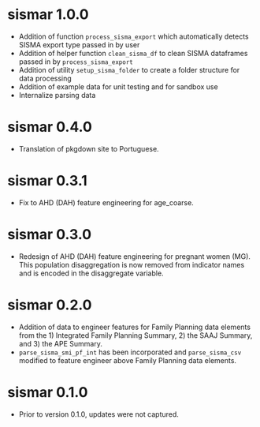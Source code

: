 # sismar 1.0.0
* Addition of function `process_sisma_export` which automatically detects SISMA export type passed in by user
* Addition of helper function `clean_sisma_df` to clean SISMA dataframes passed in by `process_sisma_export`
* Addition of utility `setup_sisma_folder` to create a folder structure for data processing
* Addition of example data for unit testing and for sandbox use
* Internalize parsing data

# sismar 0.4.0
* Translation of pkgdown site to Portuguese.

# sismar 0.3.1
* Fix to AHD (DAH) feature engineering for age_coarse.

# sismar 0.3.0
* Redesign of AHD (DAH) feature engineering for pregnant women (MG).  This population disaggregation is now removed from indicator names and is encoded in the disaggregate variable.

# sismar 0.2.0

* Addition of data to engineer features for Family Planning data elements from the 1) Integrated Family Planning Summary, 2) the SAAJ Summary, and 3) the APE Summary.
* `parse_sisma_smi_pf_int` has been incorporated and `parse_sisma_csv` modified to feature engineer above Family Planning data elements.

# sismar 0.1.0

* Prior to version 0.1.0, updates were not captured.

